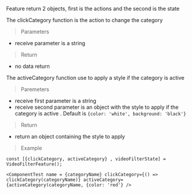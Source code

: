Feature return 2 objects, first is the actions and the second is the state

The clickCategory function is the action to change the category
> Parameters

+ receive parameter is a string

> Return

+ no data return

The activeCategory function use to apply a style if the category is active

> Paremeters

+ receive first parameter is a string
+ receive second parameter is an object with the style to apply if the category is active . Default is
  `{color: 'white', background: 'black'}`

> Return

+ return an object containing the style to apply

> Example

`const [{clickCategory, activeCategory} , videoFilterState] = VideoFilterFeature();`

`<ComponentTest
name = {categoryName}
clickCategory={() => clickCategory(categoryName)}
activeCategory={activeCategory(categoryName, {color: 'red'}
/>`

